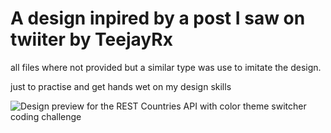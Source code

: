 # A design inpired by a post I saw on twiiter by TeejayRx

all files where not provided but a similar type was use to imitate the design.

just to practise and get hands wet on my design skills

![Design preview for the REST Countries API with color theme switcher coding challenge](./assets/dist/design.jpg)
